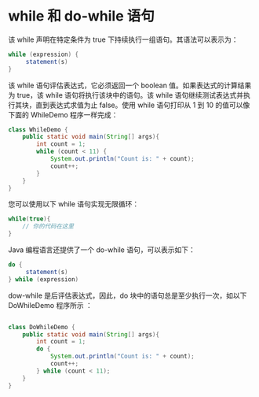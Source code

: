 # while 和 do-while 语句

该 while 声明在特定条件为 true 下持续执行一组语句。其语法可以表示为：

```java
while (expression) {
     statement(s)
}
```

该 while 语句评估表达式，它必须返回一个 boolean 值。如果表达式的计算结果为 true，该 while 语句将执行该块中的语句。该 while 语句继续测试表达式并执行其块，直到表达式求值为止 false。使用 while 语句打印从 1 到 10 的值可以像下面的 WhileDemo 程序一样完成：

```java
class WhileDemo {
    public static void main(String[] args){
        int count = 1;
        while (count < 11) {
            System.out.println("Count is: " + count);
            count++;
        }
    }
}
```

您可以使用以下 while 语句实现无限循环：

```java
while(true){
    // 你的代码在这里
}
```

Java 编程语言还提供了一个 do-while 语句，可以表示如下：

```java
do {
     statement(s)
} while (expression)
```

dow-while 是后评估表达式，因此，do 块中的语句总是至少执行一次，如以下 DoWhileDemo 程序所示 ：

```java

class DoWhileDemo {
    public static void main(String[] args){
        int count = 1;
        do {
            System.out.println("Count is: " + count);
            count++;
        } while (count < 11);
    }
}
```
